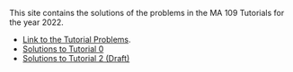 This site contains the solutions of the problems in the MA 109 Tutorials for the year 2022.

- [Link to the Tutorial Problems](https://ashwinabraham2021.github.io/MA-109-Tutorial-Solutions/tut_problems.pdf).
- [Solutions to Tutorial 0](https://ashwinabraham2021.github.io/MA-109-Tutorial-Solutions/Tutorial0.pdf)
- [Solutions to Tutorial 2 (Draft)](https://ashwinabraham2021.github.io/MA-109-Tutorial-Solutions/Tutorial2.pdf)
